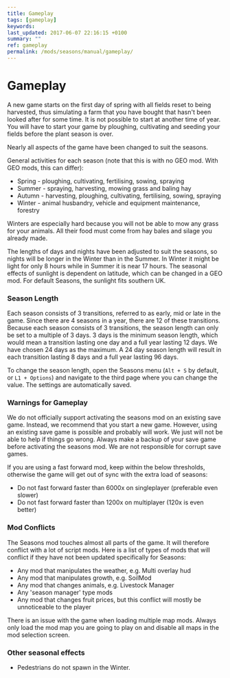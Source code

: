 ```yaml
---
title: Gameplay
tags: [gameplay]
keywords:
last_updated: 2017-06-07 22:16:15 +0100
summary: ""
ref: gameplay
permalink: /mods/seasons/manual/gameplay/
---
```


# Gameplay

A new game starts on the first day of spring with all fields reset to being harvested, thus simulating a  farm that you have bought that hasn't been looked after for some time. It is not possible to start at another time of year. You will have to start your game by ploughing, cultivating and seeding your fields before the plant season is over.

Nearly all aspects of the game have been changed to suit the seasons.

General activities for each season (note that this is with no GEO mod. With GEO mods, this can differ):
* Spring - ploughing, cultivating, fertilising, sowing, spraying
* Summer - spraying, harvesting, mowing grass and baling hay
* Autumn - harvesting, ploughing, cultivating, fertilising, sowing, spraying
* Winter - animal husbandry, vehicle and equipment maintenance, forestry

Winters are especially hard because you will not be able to mow any grass for your animals. All their food must come from hay bales and silage you already made.

The lengths of days and nights have been adjusted to suit the seasons, so nights will be longer in the Winter than in the Summer. In Winter it might be light for only 8 hours while in Summer it is near 17 hours. The seasonal effects of sunlight is dependent on latitude, which can be changed in a GEO mod. For default Seasons, the sunlight fits southern UK.

### Season Length

Each season consists of 3 transitions, referred to as early, mid or late in the game. Since there are 4 seasons in a year, there are 12 of these transitions. Because each season consists of 3 transitions, the season length can only be set to a multiple of 3 days. 3 days is the minimum season length, which would mean a transition lasting one day and a full year lasting 12 days. We have chosen 24 days as the maximum. A 24 day season length will result in each transition lasting 8 days and a full year lasting 96 days.

To change the season length, open the Seasons menu (`Alt + S` by default, or `L1 + Options`) and navigate to the third page where you can change the value. The settings are automatically saved.

### Warnings for Gameplay

We do not officially support activating the seasons mod on an existing save game. Instead, we recommend that you start a new game. However, using an existing save game is possible and probably will work. We just will not be able to help if things go wrong. Always make a backup of your save game before activating the seasons mod. We are not responsible for corrupt save games.

If you are using a fast forward mod, keep within the below thresholds, otherwise the game will get out of sync with the extra load of seasons:
- Do not fast forward faster than 6000x on singleplayer (preferable even slower)
- Do not fast forward faster than 1200x on multiplayer (120x is even better)

### Mod Conflicts

The Seasons mod touches almost all parts of the game. It will therefore conflict with a lot of script mods. Here is a list of types of mods that will conflict if they have not been updated specifically for Seasons:
- Any mod that manipulates the weather, e.g. Multi overlay hud
- Any mod that manipulates growth, e.g. SoilMod
- Any mod that changes animals, e.g. Livestock Manager
- Any 'season manager' type mods
- Any mod that changes fruit prices, but this conflict will mostly be unnoticeable to the player

There is an issue with the game when loading multiple map mods. Always only load the mod map you are going to play on and disable all maps in the mod selection screen.

### Other seasonal effects
- Pedestrians do not spawn in the Winter.
